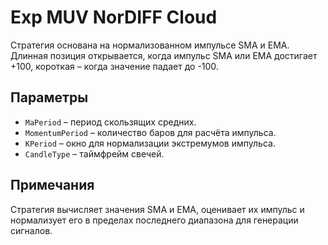 # Exp MUV NorDIFF Cloud

Стратегия основана на нормализованном импульсе SMA и EMA.
Длинная позиция открывается, когда импульс SMA или EMA достигает +100,
короткая – когда значение падает до -100.

## Параметры
- `MaPeriod` – период скользящих средних.
- `MomentumPeriod` – количество баров для расчёта импульса.
- `KPeriod` – окно для нормализации экстремумов импульса.
- `CandleType` – таймфрейм свечей.

## Примечания
Стратегия вычисляет значения SMA и EMA, оценивает их импульс
и нормализует его в пределах последнего диапазона для генерации сигналов.
